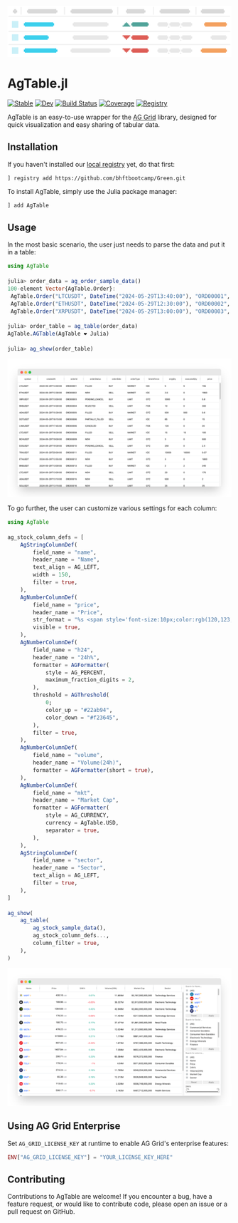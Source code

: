 <picture>
  <source media="(prefers-color-scheme: dark)" srcset=docs/src/assets/animation_dark.gif>
  <source media="(prefers-color-scheme: light)" srcset=docs/src/assets/animation_light.gif>
  <img src=docs/src/assets/animation_light.gif>
</picture>

# AgTable.jl

[![Stable](https://img.shields.io/badge/docs-stable-blue.svg)](https://bhftbootcamp.github.io/AgTable.jl/stable/)
[![Dev](https://img.shields.io/badge/docs-dev-blue.svg)](https://bhftbootcamp.github.io/AgTable.jl/dev/)
[![Build Status](https://github.com/bhftbootcamp/AgTable.jl/actions/workflows/Coverage.yml/badge.svg?branch=master)](https://github.com/bhftbootcamp/AgTable.jl/actions/workflows/Coverage.yml?query=branch%3Amaster)
[![Coverage](https://codecov.io/gh/bhftbootcamp/AgTable.jl/branch/master/graph/badge.svg)](https://codecov.io/gh/bhftbootcamp/AgTable.jl)
[![Registry](https://img.shields.io/badge/registry-Green-green)](https://github.com/bhftbootcamp/Green)

AgTable is an easy-to-use wrapper for the [AG Grid](https://www.ag-grid.com/) library, designed for quick visualization and easy sharing of tabular data.

## Installation
If you haven't installed our [local registry](https://github.com/bhftbootcamp/Green) yet, do that first:
```
] registry add https://github.com/bhftbootcamp/Green.git
```

To install AgTable, simply use the Julia package manager:

```julia
] add AgTable
```

## Usage

In the most basic scenario, the user just needs to parse the data and put it in a table:

```julia
using AgTable

julia> order_data = ag_order_sample_data()
100-element Vector{AgTable.Order}:
 AgTable.Order("LTCUSDT", DateTime("2024-05-29T13:40:00"), "ORD00001", ...)
 AgTable.Order("ETHUSDT", DateTime("2024-05-29T12:30:00"), "ORD00002", ...)
 AgTable.Order("XRPUSDT", DateTime("2024-05-29T13:00:00"), "ORD00003", ...)

julia> order_table = ag_table(order_data)
AgTable.AGTable(AgTable ❤️ Julia)

julia> ag_show(order_table)
```

![order_table](/docs/src/assets/order_table.png)

To go further, the user can customize various settings for each column:

```julia
using AgTable

ag_stock_column_defs = [
    AgStringColumnDef(
        field_name = "name",
        header_name = "Name",
        text_align = AG_LEFT,
        width = 150,
        filter = true,
    ),
    AgNumberColumnDef(
        field_name = "price",
        header_name = "Price",
        str_format = "%s <span style='font-size:10px;color:rgb(120,123,134);font-weight:400'>USD</span>",
        visible = true,
    ),
    AgNumberColumnDef(
        field_name = "h24",
        header_name = "24h%",
        formatter = AGFormatter(
            style = AG_PERCENT,
            maximum_fraction_digits = 2,
        ),
        threshold = AGThreshold(
            0;
            color_up = "#22ab94",
            color_down = "#f23645",
        ),
        filter = true,
    ),
    AgNumberColumnDef(
        field_name = "volume",
        header_name = "Volume(24h)",
        formatter = AGFormatter(short = true),
    ),
    AgNumberColumnDef(
        field_name = "mkt",
        header_name = "Market Cap",
        formatter = AGFormatter(
            style = AG_CURRENCY,
            currency = AgTable.USD,
            separator = true,
        ),
    ),
    AgStringColumnDef(
        field_name = "sector",
        header_name = "Sector",
        text_align = AG_LEFT,
        filter = true,
    ),
]

ag_show(
    ag_table(
        ag_stock_sample_data(),
        ag_stock_column_defs...,
        column_filter = true,
    ),
)
```

![stock_screener_table](/docs/src/assets/stock_screener_table.png)

## Using AG Grid Enterprise

Set `AG_GRID_LICENSE_KEY` at runtime to enable AG Grid's enterprise features:

```julia
ENV["AG_GRID_LICENSE_KEY"] = "YOUR_LICENSE_KEY_HERE"
```

## Contributing

Contributions to AgTable are welcome! If you encounter a bug, have a feature request, or would like to contribute code, please open an issue or a pull request on GitHub.
